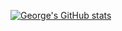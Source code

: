 [![George's GitHub stats](https://github-readme-stats.vercel.app/api?username=GeorgeTaveras1231)](https://github.com/anuraghazra/github-readme-stats)
